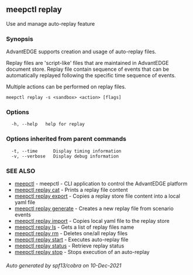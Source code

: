 ## meepctl replay

Use and manage auto-replay feature

### Synopsis

AdvantEDGE supports creation and usage of auto-replay files.

Replay files are 'script-like' files that are maintained in AdvantEDGE document store.
Replay file contain sequence of events that can be automatically replayed following the specific time sequence of events.

Multiple actions can be performed on replay files.

```
meepctl replay -s <sandbox> <action> [flags]
```

### Options

```
  -h, --help   help for replay
```

### Options inherited from parent commands

```
  -t, --time      Display timing information
  -v, --verbose   Display debug information
```

### SEE ALSO

* [meepctl](meepctl.md)	 - meepctl - CLI application to control the AdvantEDGE platform
* [meepctl replay cat](meepctl_replay_cat.md)	 - Prints a replay file content
* [meepctl replay export](meepctl_replay_export.md)	 - Copies a replay store file content into a local yaml file
* [meepctl replay generate](meepctl_replay_generate.md)	 - Creates a new replay file from scenario events
* [meepctl replay import](meepctl_replay_import.md)	 - Copies local yaml file to the replay store
* [meepctl replay ls](meepctl_replay_ls.md)	 - Gets a list of replay files name
* [meepctl replay rm](meepctl_replay_rm.md)	 - Deletes one/all replay files
* [meepctl replay start](meepctl_replay_start.md)	 - Executes auto-replay file
* [meepctl replay status](meepctl_replay_status.md)	 - Retrieve replay status
* [meepctl replay stop](meepctl_replay_stop.md)	 - Stops execution of an auto-replay

###### Auto generated by spf13/cobra on 10-Dec-2021
